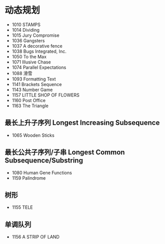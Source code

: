 # 动态规划

- 1010 STAMPS
- 1014 Dividing
- 1015 Jury Compromise
- 1036 Gangsters
- 1037 A decorative fence
- 1038 Bugs Integrated, Inc.
- 1050 To the Max
- 1071 Illusive Chase
- 1074 Parallel Expectations
- 1088 滑雪
- 1093 Formatting Text
- 1141 Brackets Sequence
- 1143 Number Game
- 1157 LITTLE SHOP OF FLOWERS
- 1160 Post Office
- 1163 The Triangle


## 最长上升子序列 Longest Increasing Subsequence

- 1065 Wooden Sticks


## 最长公共子序列/子串 Longest Common Subsequence/Substring

- 1080 Human Gene Functions
- 1159 Palindrome


## 树形

- 1155 TELE


## 单调队列

- 1156 A STRIP OF LAND
